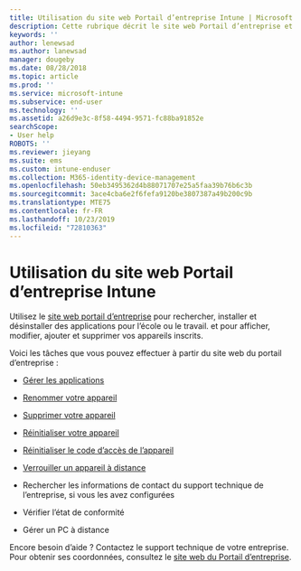 ```yaml
---
title: Utilisation du site web Portail d’entreprise Intune | Microsoft Docs
description: Cette rubrique décrit le site web Portail d’entreprise et fournit des liens menant vers les procédures de réalisation des tâches que les utilisateurs finaux peuvent effectuer sur ce site web
keywords: ''
author: lenewsad
ms.author: lanewsad
manager: dougeby
ms.date: 08/28/2018
ms.topic: article
ms.prod: ''
ms.service: microsoft-intune
ms.subservice: end-user
ms.technology: ''
ms.assetid: a26d9e3c-8f58-4494-9571-fc88ba91852e
searchScope:
- User help
ROBOTS: ''
ms.reviewer: jieyang
ms.suite: ems
ms.custom: intune-enduser
ms.collection: M365-identity-device-management
ms.openlocfilehash: 50eb3495362d4b88071707e25a5faa39b76b6c3b
ms.sourcegitcommit: 3ace4cba6e2f6fefa9120be3807387a49b200c9b
ms.translationtype: MTE75
ms.contentlocale: fr-FR
ms.lasthandoff: 10/23/2019
ms.locfileid: "72810363"
---
```

# <a name="using-the-intune-company-portal-website"></a>Utilisation du site web Portail d’entreprise Intune
Utilisez le [site web portail d’entreprise](https://portal.manage.microsoft.com) pour rechercher, installer et désinstaller des applications pour l’école ou le travail. et pour afficher, modifier, ajouter et supprimer vos appareils inscrits.  

Voici les tâches que vous pouvez effectuer à partir du site web du portail d’entreprise :

- [Gérer les applications](manage-apps-cpweb.md)  

- [Renommer votre appareil](rename-your-device-cpwebsite.md)

- [Supprimer votre appareil](remove-your-device-cpwebsite.md)

- [Réinitialiser votre appareil](reset-erase-your-device-cpwebsite.md)

- [Réinitialiser le code d’accès de l’appareil](reset-your-passcode-cpwebsite.md)

- [Verrouiller un appareil à distance](remote-lock-your-device-cpwebsite.md)

- Rechercher les informations de contact du support technique de l’entreprise, si vous les avez configurées

- Vérifier l’état de conformité

- Gérer un PC à distance

Encore besoin d’aide ? Contactez le support technique de votre entreprise. Pour obtenir ses coordonnées, consultez le [site web du Portail d’entreprise](https://go.microsoft.com/fwlink/?linkid=2010980).
